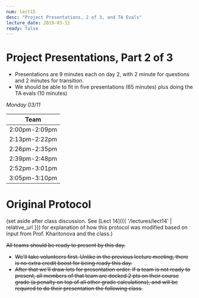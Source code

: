 ```yaml
---
num: lect15
desc: "Project Presentations, 2 of 3, and TA Evals"
lecture_date: 2019-03-11
ready: false
---
```


# Project Presentations, Part 2 of 3

* Presentations are 9 minutes each on day 2, with 2 minute for questions and 2 minutes for transition.
* We should be able to fit in five presentations (65 minutes) plus doing the TA evals (10 minutes)

*Monday 03/11*

| Team |
|-|
| 2:00pm-2:09pm | [5pm Help those in need](https://github.com/ucsb-cs48-w19/5pm-Help-Those-In-Need) |
| 2:13pm-2:22pm | [6pm Park Finder](https://github.com/ucsb-cs48-w19/6pm-park-finder) |
| 2:26pm-2:35pm | [4pm Spotify](https://github.com/ucsb-cs48-w19/4pm-spotify) |
| 2:39pm-2:48pm | [4pm Stock Trading](https://github.com/ucsb-cs48-w19/4pm-stock-trading) |
| 2:52pm-3:01pm | [5pm Pet Life](https://github.com/ucsb-cs48-w19/5pm-pet-life)    |
| 3:05pm-3:10pm | TA Evaluations   |

# Original Protocol

(set aside after class discussion.  See [Lect 14]({{ '/lectures/lect14' | relative_url }}) for explanation of how this protocol was modified based on input from Prof. Kharitonova and the class.)

<s>All teams should be ready to present by this day.</s>

* <s>We'll take volunteers first.   Unlike in the previous lecture meeting, there is no extra credit boost for being ready this day.</s>
* <s>After that we'll draw lots for presentation order.  If a team is not ready to present, all members of that team are docked 2 pts on their course grade (a penalty on top of all other grade calculations), and will be required to do their presentation the following class.</s>


